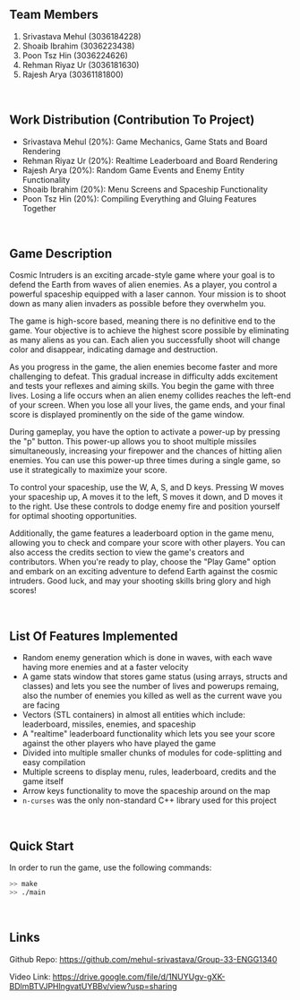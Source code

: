 ## Team Members
1.	Srivastava Mehul (3036184228)
2.	Shoaib Ibrahim (3036223438)
3.	Poon Tsz Hin (3036224626)
4.	Rehman Riyaz Ur (3036181630)
5.	Rajesh Arya (30361181800)

<br />

## Work Distribution (Contribution To Project)
- Srivastava Mehul (20%): Game Mechanics, Game Stats and Board Rendering
- Rehman Riyaz Ur (20%): Realtime Leaderboard and Board Rendering
- Rajesh Arya (20%): Random Game Events and Enemy Entity Functionality
- Shoaib Ibrahim (20%): Menu Screens and Spaceship Functionality
- Poon Tsz Hin (20%): Compiling Everything and Gluing Features Together

<br />

## Game Description
Cosmic Intruders is an exciting arcade-style game where your goal is to defend the Earth from waves of alien enemies. As a player, you control a powerful spaceship equipped with a laser cannon. Your mission is to shoot down as many alien invaders as possible before they overwhelm you.

The game is high-score based, meaning there is no definitive end to the game. Your objective is to achieve the highest score possible by eliminating as many aliens as you can. Each alien you successfully shoot will change color and disappear, indicating damage and destruction.

As you progress in the game, the alien enemies become faster and more challenging to defeat. This gradual increase in difficulty adds excitement and tests your reflexes and aiming skills.
You begin the game with three lives. Losing a life occurs when an alien enemy collides reaches the left-end of your screen. When you lose all your lives, the game ends, and your final score is displayed prominently on the side of the game window.

During gameplay, you have the option to activate a power-up by pressing the "p" button. This power-up allows you to shoot multiple missiles simultaneously, increasing your firepower and the chances of hitting alien enemies. You can use this power-up three times during a single game, so use it strategically to maximize your score.

To control your spaceship, use the W, A, S, and D keys. Pressing W moves your spaceship up, A moves it to the left, S moves it down, and D moves it to the right. Use these controls to dodge enemy fire and position yourself for optimal shooting opportunities.

Additionally, the game features a leaderboard option in the game menu, allowing you to check and compare your score with other players. You can also access the credits section to view the game's creators and contributors.
When you're ready to play, choose the "Play Game" option and embark on an exciting adventure to defend Earth against the cosmic intruders. Good luck, and may your shooting skills bring glory and high scores!

<br />

## List Of Features Implemented
- Random enemy generation which is done in waves, with each wave having more enemies and at a faster velocity
- A game stats window that stores game status (using arrays, structs and classes) and lets you see the number of lives and powerups remaing, also the number of enemies you killed as well as the current wave you are facing
- Vectors (STL containers) in almost all entities which include: leaderboard, missiles, enemies, and spaceship
- A "realtime" leaderboard functionality which lets you see your score against the other players who have played the game
- Divided into multiple smaller chunks of modules for code-splitting and easy compilation
- Multiple screens to display menu, rules, leaderboard, credits and the game itself
- Arrow keys functionality to move the spaceship around on the map
- `n-curses` was the only non-standard C++ library used for this project

<br />

## Quick Start
In order to run the game, use the following commands:
```bash
>> make
>> ./main
```

<br />

## Links
Github Repo: https://github.com/mehul-srivastava/Group-33-ENGG1340

Video Link: https://drive.google.com/file/d/1NUYUgv-gXK-BDlmBTVJPHlngvatUYBBv/view?usp=sharing
